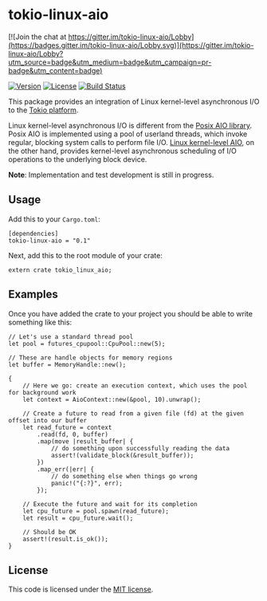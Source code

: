# tokio-linux-aio

[![Join the chat at https://gitter.im/tokio-linux-aio/Lobby](https://badges.gitter.im/tokio-linux-aio/Lobby.svg)](https://gitter.im/tokio-linux-aio/Lobby?utm_source=badge&utm_medium=badge&utm_campaign=pr-badge&utm_content=badge)

[![Version](https://img.shields.io/crates/v/tokio-linux-aio.svg)](https://crates.io/crates/tokio-linux-aio)
[![License](https://img.shields.io/crates/l/tokio-linux-aio.svg)](https://github.com/hmwill/tokio-linux-aio/blob/master/LICENSE)
[![Build Status](https://travis-ci.org/hmwill/tokio-linux-aio.svg?branch=master)](https://travis-ci.org/hmwill/tokio-linux-aio)

This package provides an integration of Linux kernel-level asynchronous I/O to the [Tokio platform](https://tokio.rs/).

Linux kernel-level asynchronous I/O is different from the [Posix AIO library](http://man7.org/linux/man-pages/man7/aio.7.html). Posix AIO is implemented using a pool of userland threads, which invoke regular, blocking system calls to perform file I/O. [Linux kernel-level AIO](http://lse.sourceforge.net/io/aio.html), on the other hand, provides kernel-level asynchronous scheduling of I/O operations to the underlying block device.

__Note__: Implementation and test development is still in progress.

## Usage

Add this to your `Cargo.toml`:

    [dependencies]
    tokio-linux-aio = "0.1"

Next, add this to the root module of your crate:

    extern crate tokio_linux_aio;

## Examples

Once you have added the crate to your project you should be able to write something like this:

    // Let's use a standard thread pool
    let pool = futures_cpupool::CpuPool::new(5);

    // These are handle objects for memory regions
    let buffer = MemoryHandle::new();

    {
        // Here we go: create an execution context, which uses the pool for background work
        let context = AioContext::new(&pool, 10).unwrap();

        // Create a future to read from a given file (fd) at the given offset into our buffer
        let read_future = context
            .read(fd, 0, buffer)
            .map(move |result_buffer| {
                // do something upon successfully reading the data
                assert!(validate_block(&result_buffer));
            })
            .map_err(|err| {
                // do something else when things go wrong
                panic!("{:?}", err);
            });

        // Execute the future and wait for its completion
        let cpu_future = pool.spawn(read_future);
        let result = cpu_future.wait();

        // Should be OK
        assert!(result.is_ok());
    }

## License

This code is licensed under the [MIT license](https://github.com/hmwill/tokio-linux-aio/blob/master/LICENSE).